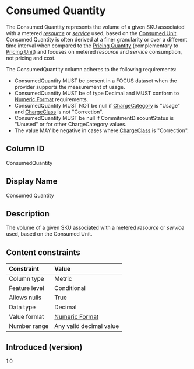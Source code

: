 # Consumed Quantity

The Consumed Quantity represents the volume of a given SKU associated with a metered [*resource*](#glossary:resource) or [*service*](#glossary:service) used, based on the [Consumed Unit](#consumedunit). Consumed Quantity is often derived at a finer granularity or over a different time interval when compared to the [Pricing Quantity](#pricingquantity) (complementary to [Pricing Unit](#pricingunit)) and focuses on metered *resource* and *service* consumption, not pricing and cost.

The ConsumedQuantity column adheres to the following requirements:

* ConsumedQuantity MUST be present in a FOCUS dataset when the provider supports the measurement of usage. 
* ConsumedQuantity MUST be of type Decimal and MUST conform to [Numeric Format](#numericformat) requirements.
* ConsumedQuantity MUST NOT be null if [ChargeCategory](#chargecategory) is "Usage" and [ChargeClass](#chargeclass) is not "Correction".
* ConsumedQuantity MUST be null if CommitmentDiscountStatus is "Unused" or for other ChargeCategory values.
* The value MAY be negative in cases where [ChargeClass](#chargeclass) is "Correction".

## Column ID

ConsumedQuantity

## Display Name

Consumed Quantity

## Description

The volume of a given SKU associated with a metered *resource* or *service* used, based on the Consumed Unit.

## Content constraints

| Constraint      | Value         |
|:----------------|:--------------|
| Column type     | Metric        |
| Feature level   | Conditional   |
| Allows nulls    | True          |
| Data type       | Decimal       |
| Value format    | [Numeric Format](#numericformat) |
| Number range    | Any valid decimal value |

## Introduced (version)

1.0
